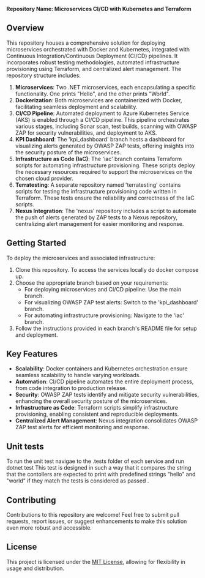 **Repository Name: Microservices CI/CD with Kubernetes and Terraform**

## Overview

This repository houses a comprehensive solution for deploying microservices orchestrated with Docker and Kubernetes, integrated with Continuous Integration/Continuous Deployment (CI/CD) pipelines. It incorporates robust testing methodologies, automated infrastructure provisioning using Terraform, and centralized alert management. The repository structure includes:

1. **Microservices**: Two .NET microservices, each encapsulating a specific functionality. One prints "Hello", and the other prints "World".
2. **Dockerization**: Both microservices are containerized with Docker, facilitating seamless deployment and scalability.
3. **CI/CD Pipeline**: Automated deployment to Azure Kubernetes Service (AKS) is enabled through a CI/CD pipeline. This pipeline orchestrates various stages, including Sonar scan, test builds, scanning with OWASP ZAP for security vulnerabilities, and deployment to AKS.
4. **KPI Dashboard**: The 'kpi_dashboard' branch hosts a dashboard for visualizing alerts generated by OWASP ZAP tests, offering insights into the security posture of the microservices.
5. **Infrastructure as Code (IaC)**: The 'iac' branch contains Terraform scripts for automating infrastructure provisioning. These scripts deploy the necessary resources required to support the microservices on the chosen cloud provider.
6. **Terratesting**: A separate repository named 'terratesting' contains scripts for testing the infrastructure provisioning code written in Terraform. These tests ensure the reliability and correctness of the IaC scripts.
7. **Nexus Integration**: The 'nexus' repository includes a script to automate the push of alerts generated by ZAP tests to a Nexus repository, centralizing alert management for easier monitoring and response.

## Getting Started

To deploy the microservices and associated infrastructure:

1. Clone this repository.
   To access the services locally do docker compose up.
3. Choose the appropriate branch based on your requirements:
   - For deploying microservices and CI/CD pipeline: Use the main branch.
   - For visualizing OWASP ZAP test alerts: Switch to the 'kpi_dashboard' branch.
   - For automating infrastructure provisioning: Navigate to the 'iac' branch.
4. Follow the instructions provided in each branch's README file for setup and deployment.

## Key Features

- **Scalability**: Docker containers and Kubernetes orchestration ensure seamless scalability to handle varying workloads.
- **Automation**: CI/CD pipeline automates the entire deployment process, from code integration to production release.
- **Security**: OWASP ZAP tests identify and mitigate security vulnerabilities, enhancing the overall security posture of the microservices.
- **Infrastructure as Code**: Terraform scripts simplify infrastructure provisioning, enabling consistent and reproducible deployments.
- **Centralized Alert Management**: Nexus integration consolidates OWASP ZAP test alerts for efficient monitoring and response.

## Unit tests
To run the unit test navigae to the .tests folder of each service and run 
     dotnet test 
This test is designed in such a way that it compares the string that the contollers are expected to print with predefined strings "hello" and "world" if they match the tests is considered as passed .
     
## Contributing

Contributions to this repository are welcome! Feel free to submit pull requests, report issues, or suggest enhancements to make this solution even more robust and accessible.

## License

This project is licensed under the [MIT License](LICENSE), allowing for flexibility in usage and distribution.

